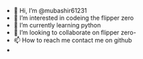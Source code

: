 - 👋 Hi, I’m @mubashir61231   
- 👀 I’m interested in codeing the flipper zero
- 🌱 I’m currently learning python
- 💞️ I’m looking to collaborate on flipper zero-
- 📫 How to reach me contact me on github
- 

<!---
mubashir61231/mubashir61231 is a ✨ special ✨ repository because its `README.md` (this file) appears on your GitHub profile.
You can click the Preview link to take a look at your changes.
--->
